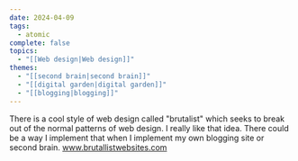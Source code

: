 ```yaml
---
date: 2024-04-09
tags:
  - atomic
complete: false
topics:
  - "[[Web design|Web design]]"
themes:
  - "[[second brain|second brain]]"
  - "[[digital garden|digital garden]]"
  - "[[blogging|blogging]]"
---
```

There is a cool style of web design called "brutalist" which seeks to break out of the normal patterns of web design. I really like that idea. There could be a way I implement that when I implement my own blogging site or second brain.
www.brutallistwebsites.com
